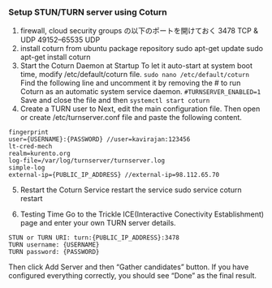 ### Setup STUN/TURN server using Coturn
1. firewall, cloud security groups の以下のポートを開けておく
3478 TCP & UDP
49152–65535 UDP
2. install coturn from ubuntu package repository
sudo apt-get update
sudo apt-get install coturn
3. Start the Coturn Daemon at Startup
To let it auto-start at system boot time, modify /etc/default/coturn file.
`sudo nano /etc/default/coturn`
Find the following line and uncomment it by removing the # to run Coturn as an automatic system service daemon.
`#TURNSERVER_ENABLED=1`
Save and close the file and then
`systemctl start coturn`
4. Create a TURN user to Next, edit the main configuration file.
Then open or create /etc/turnserver.conf file and paste the following content.
```
fingerprint
user={USERNAME}:{PASSWORD} //user=kavirajan:123456
lt-cred-mech
realm=kurento.org
log-file=/var/log/turnserver/turnserver.log
simple-log
external-ip={PUBLIC_IP_ADDRESS} //external-ip=98.112.65.70
```
5. Restart the Coturn Service
restart the service
sudo service coturn restart

6. Testing Time
Go to the Trickle ICE(Interactive Conectivity Establishment) page and enter your own TURN server details.
```
STUN or TURN URI: turn:{PUBLIC_IP_ADDRESS}:3478
TURN username: {USERNAME}
TURN password: {PASSWORD}
```
Then click Add Server and then “Gather candidates” button. If you have configured everything correctly, you should see “Done” as the final result.
